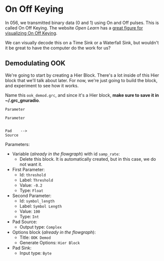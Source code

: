 # On Off Keying

In 056, we transmitted binary data (0 and 1) using On and Off pulses. This is called On Off Keying. The website _Open Learn_ has a [great figure for visualizing On Off Keying](https://www.open.edu/openlearn/science-maths-technology/exploring-communications-technology/content-section-1.4).

We can visually decode this on a Time Sink or a Waterfall Sink, but wouldn't it be great to have the computer do the work for us?

## Demodulating OOK

We're going to start by creating a Hier Block. There's a lot inside of this Hier block that we'll talk about later. For now, we're just going to build the block, and experiment to see how it works.

Name this `ook_demod.grc`, and since it's a Hier block, **make sure to save it in ~/.grc_gnuradio**.

```
Parameter

Parameter


Pad    --> 
Source
```

Parameters:

- Variable (_already in the flowgraph_) with id `samp_rate`:
  - Delete this block. It is automatically created, but in this case, we do not want it.
- First Parameter:
  - Id: `threshold`
  - Label: `Threshold`
  - Value: `-0.2`
  - Type: `Float`
- Second Parameter:
  - Id: `symbol_length`
  - Label: `Symbol Length`
  - Value: `100`
  - Type: `Int`
- Pad Source:
  - Output type: `Complex`
- Options block (_already in the flowgraph_):
  - Title: `OOK Demod`
  - Generate Options: `Hier Block`
- Pad Sink:
  - Input type: `Byte`
